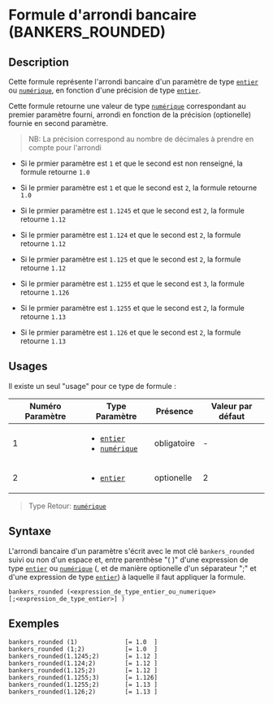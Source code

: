 # Formule d'arrondi bancaire (BANKERS_ROUNDED)

## Description

Cette formule représente l'arrondi bancaire d'un paramètre de type  [`entier`][valeur-de-retour] ou [`numérique`][valeur-de-retour], en fonction d'une précision de type [`entier`][valeur-de-retour].

Cette formule retourne une valeur de type [`numérique`][valeur-de-retour] correspondant au premier paramètre fourni, arrondi en fonction de la précision (optionelle) fournie en second paramètre.

> NB: La précision correspond au nombre de décimales à prendre en compte pour l'arrondi

- Si le prmier paramètre est `1` et que le second est non renseigné, la formule retourne `1.0`

- Si le prmier paramètre est `1` et que le second est `2`, la formule retourne `1.0`

- Si le prmier paramètre est `1.1245` et que le second est `2`, la formule retourne `1.12`

- Si le prmier paramètre est `1.124` et que le second est `2`, la formule retourne `1.12`

- Si le prmier paramètre est `1.125` et que le second est `2`, la formule retourne `1.12`

- Si le prmier paramètre est `1.1255` et que le second est `3`, la formule retourne `1.126`

- Si le prmier paramètre est `1.1255` et que le second est `2`, la formule retourne `1.13`

- Si le prmier paramètre est `1.126` et que le second est `2`, la formule retourne `1.13`

## Usages

Il existe un seul "usage" pour ce type de formule :

|Numéro Paramètre|Type Paramètre|Présence|Valeur par défaut|
|--------------|--------------|--------------|--------------|
|1|<ul><li>[`entier`][valeur-de-retour]</li><li>[`numérique`][valeur-de-retour]</li></ul>|obligatoire|-|
|2|<ul><li>[`entier`][valeur-de-retour]</li>|optionelle|2|

> Type Retour: [`numérique`][valeur-de-retour]

## Syntaxe

L'arrondi bancaire d'un paramètre s'écrit avec le mot clé `bankers_rounded` suivi ou non d'un espace et, entre parenthèse "( )" d'une expression de type [`entier`][valeur-de-retour] ou [`numérique`][valeur-de-retour] (, et de manière optionelle d'un séparateur ";" et d'une expression de type [`entier`][valeur-de-retour]) à laquelle il faut appliquer la formule.

    bankers_rounded (<expression_de_type_entier_ou_numerique>
    [;<expression_de_type_entier>] )

## Exemples

    bankers_rounded (1)             [= 1.0  ]
    bankers_rounded (1;2)           [= 1.0  ]
    bankers_rounded(1.1245;2)       [= 1.12 ]
    bankers_rounded(1.124;2)        [= 1.12 ]
    bankers_rounded(1.125;2)        [= 1.12 ]
    bankers_rounded(1.1255;3)       [= 1.126]
    bankers_rounded(1.1255;2)       [= 1.13 ]
    bankers_rounded(1.126;2)        [= 1.13 ]

[valeur-de-retour]: ../../lexique.md#valeur-de-retour